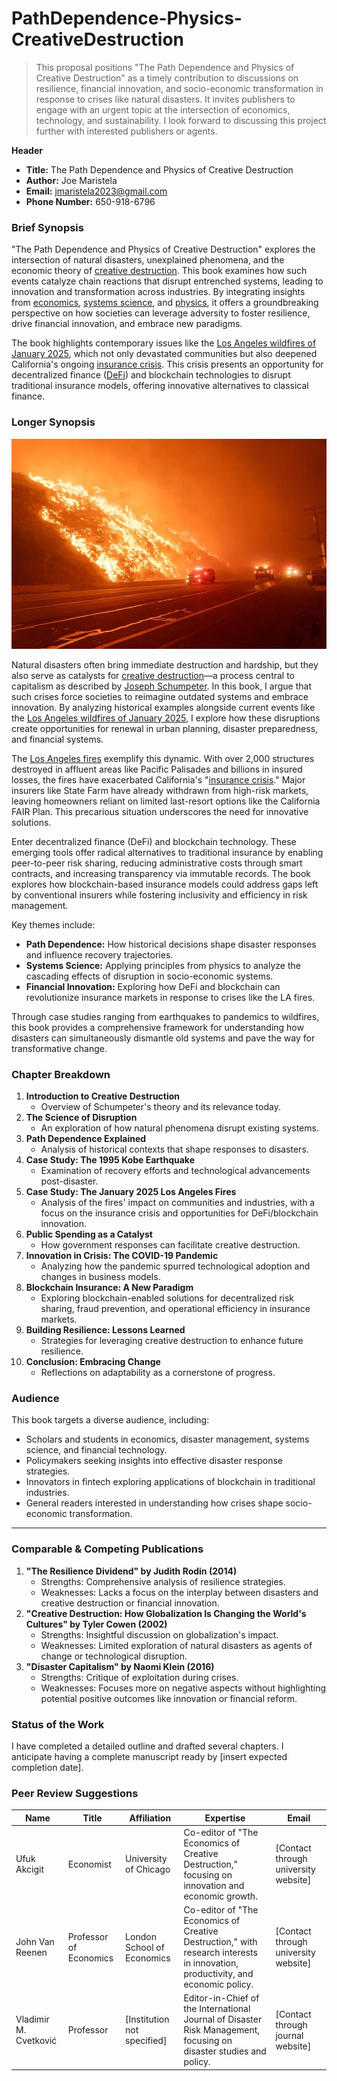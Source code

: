 # PathDependence-Physics-CreativeDestruction

> This proposal positions "The Path Dependence and Physics of Creative Destruction" as a timely contribution to discussions on resilience, financial innovation, and socio-economic transformation in response to crises like natural disasters. It invites publishers to engage with an urgent topic at the intersection of economics, technology, and sustainability. I look forward to discussing this project further with interested publishers or agents.

**Header**

* **Title:** The Path Dependence and Physics of Creative Destruction
* **Author:** Joe Maristela
* **Email:** jmaristela2023@gmail.com
* **Phone Number:** 650-918-6796

### Brief Synopsis

"The Path Dependence and Physics of Creative Destruction" explores the intersection of natural disasters, unexplained phenomena, and the economic theory of [creative destruction](../joes_notes/misc/creative_destruction.md). This book examines how such events catalyze chain reactions that disrupt entrenched systems, leading to innovation and transformation across industries. By integrating insights from [economics](../joes_notes/misc/measurable_outcomes.md), [systems science](../joes_notes/misc/systems_science.md), and [physics](../joes_notes/physics/physics.md), it offers a groundbreaking perspective on how societies can leverage adversity to foster resilience, drive financial innovation, and embrace new paradigms.

The book highlights contemporary issues like the [Los Angeles wildfires of January 2025](../joes_notes/misc/los_angeles_wildfires_2025.md), which not only devastated communities but also deepened California's ongoing [insurance crisis](../joes_notes/health/insurance_crisis.md). This crisis presents an opportunity for decentralized finance ([DeFi](../joes_notes/crypto/defi.md)) and blockchain technologies to disrupt traditional insurance models, offering innovative alternatives to classical finance.

### Longer Synopsis

![alt text](../../LITERARY_PRODUCTS/BOOKS/image.png)

Natural disasters often bring immediate destruction and hardship, but they also serve as catalysts for [creative destruction](../joes_notes/misc/creative_destruction.md)—a process central to capitalism as described by [Joseph Schumpeter](broken-reference). In this book, I argue that such crises force societies to reimagine outdated systems and embrace innovation. By analyzing historical examples alongside current events like the [Los Angeles wildfires of January 2025](../joes_notes/misc/los_angeles_wildfires_2025.md), I explore how these disruptions create opportunities for renewal in urban planning, disaster preparedness, and financial systems.

The [Los Angeles fires](../joes_notes/misc/los_angeles_wildfires_2025.md) exemplify this dynamic. With over 2,000 structures destroyed in affluent areas like Pacific Palisades and billions in insured losses, the fires have exacerbated California's "[insurance crisis](../joes_notes/health/insurance_crisis.md)." Major insurers like State Farm have already withdrawn from high-risk markets, leaving homeowners reliant on limited last-resort options like the California FAIR Plan. This precarious situation underscores the need for innovative solutions.

Enter decentralized finance (DeFi) and blockchain technology. These emerging tools offer radical alternatives to traditional insurance by enabling peer-to-peer risk sharing, reducing administrative costs through smart contracts, and increasing transparency via immutable records. The book explores how blockchain-based insurance models could address gaps left by conventional insurers while fostering inclusivity and efficiency in risk management.

Key themes include:

* **Path Dependence:** How historical decisions shape disaster responses and influence recovery trajectories.
* **Systems Science:** Applying principles from physics to analyze the cascading effects of disruption in socio-economic systems.
* **Financial Innovation:** Exploring how DeFi and blockchain can revolutionize insurance markets in response to crises like the LA fires.

Through case studies ranging from earthquakes to pandemics to wildfires, this book provides a comprehensive framework for understanding how disasters can simultaneously dismantle old systems and pave the way for transformative change.

### Chapter Breakdown

1. **Introduction to Creative Destruction**
   * Overview of Schumpeter's theory and its relevance today.
2. **The Science of Disruption**
   * An exploration of how natural phenomena disrupt existing systems.
3. **Path Dependence Explained**
   * Analysis of historical contexts that shape responses to disasters.
4. **Case Study: The 1995 Kobe Earthquake**
   * Examination of recovery efforts and technological advancements post-disaster.
5. **Case Study: The January 2025 Los Angeles Fires**
   * Analysis of the fires' impact on communities and industries, with a focus on the insurance crisis and opportunities for DeFi/blockchain innovation.
6. **Public Spending as a Catalyst**
   * How government responses can facilitate creative destruction.
7. **Innovation in Crisis: The COVID-19 Pandemic**
   * Analyzing how the pandemic spurred technological adoption and changes in business models.
8. **Blockchain Insurance: A New Paradigm**
   * Exploring blockchain-enabled solutions for decentralized risk sharing, fraud prevention, and operational efficiency in insurance markets.
9. **Building Resilience: Lessons Learned**
   * Strategies for leveraging creative destruction to enhance future resilience.
10. **Conclusion: Embracing Change**
    * Reflections on adaptability as a cornerstone of progress.

### Audience

This book targets a diverse audience, including:

* Scholars and students in economics, disaster management, systems science, and financial technology.
* Policymakers seeking insights into effective disaster response strategies.
* Innovators in fintech exploring applications of blockchain in traditional industries.
* General readers interested in understanding how crises shape socio-economic transformation.

***

### Comparable & Competing Publications

1. **"The Resilience Dividend" by Judith Rodin (2014)**
   * Strengths: Comprehensive analysis of resilience strategies.
   * Weaknesses: Lacks a focus on the interplay between disasters and creative destruction or financial innovation.
2. **"Creative Destruction: How Globalization Is Changing the World's Cultures" by Tyler Cowen (2002)**
   * Strengths: Insightful discussion on globalization's impact.
   * Weaknesses: Limited exploration of natural disasters as agents of change or technological disruption.
3. **"Disaster Capitalism" by Naomi Klein (2016)**
   * Strengths: Critique of exploitation during crises.
   * Weaknesses: Focuses more on negative aspects without highlighting potential positive outcomes like innovation or financial reform.

### Status of the Work

I have completed a detailed outline and drafted several chapters. I anticipate having a complete manuscript ready by \[insert expected completion date].

### Peer Review Suggestions

| Name                  | Title                  | Affiliation                  | Expertise                                                                                                                       | Email                                 |
| --------------------- | ---------------------- | ---------------------------- | ------------------------------------------------------------------------------------------------------------------------------- | ------------------------------------- |
| Ufuk Akcigit          | Economist              | University of Chicago        | Co-editor of "The Economics of Creative Destruction," focusing on innovation and economic growth.                               | \[Contact through university website] |
| John Van Reenen       | Professor of Economics | London School of Economics   | Co-editor of "The Economics of Creative Destruction," with research interests in innovation, productivity, and economic policy. | \[Contact through university website] |
| Vladimir M. Cvetković | Professor              | \[Institution not specified] | Editor-in-Chief of the International Journal of Disaster Risk Management, focusing on disaster studies and policy.              | \[Contact through journal website]    |
